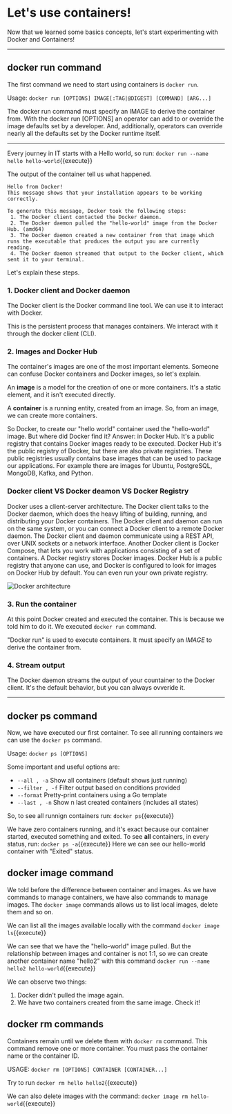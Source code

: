 # Let's use containers!

Now that we learned some basics concepts, let's start experimenting with Docker and Containers!

---

## docker run command

The first command we need to start using containers is `docker run`. 

Usage: `docker run [OPTIONS] IMAGE[:TAG|@DIGEST] [COMMAND] [ARG...]`

The docker run command must specify an IMAGE to derive the container from. With the docker run [OPTIONS] an operator can add to or override the image defaults set by a developer. And, additionally, operators can override nearly all the defaults set by the Docker runtime itself. 

---

Every journey in IT starts with a Hello world, so run:
`docker run --name hello hello-world`{{execute}} 

The output of the container tell us what happened.

```
Hello from Docker!
This message shows that your installation appears to be working correctly.

To generate this message, Docker took the following steps:
 1. The Docker client contacted the Docker daemon.
 2. The Docker daemon pulled the "hello-world" image from the Docker Hub. (amd64)
 3. The Docker daemon created a new container from that image which runs the executable that produces the output you are currently reading.
 4. The Docker daemon streamed that output to the Docker client, which sent it to your terminal.
```

Let's explain these steps.

### 1. Docker client and Docker daemon
The Docker client is the Docker command line tool. We can use it to interact with Docker.

This is the persistent process that manages containers. We interact with it through the docker client (CLI).

### 2. Images and Docker Hub
The container's images are one of the most important elements. Someone can confuse Docker containers and Docker images, so let's explain.

An **image** is a model for the creation of one or more containers. It's a static element, and it isn't executed directly.

A **container** is a running entity, created from an image. So, from an image, we can create more containers.

So Docker, to create our "hello world" container used the "hello-world" image. But where did Docker find it? Answer: in Docker Hub. It's a public registry that contains Docker images ready to be executed. Docker Hub it's the public registry of Docker, but there are also private registries. These public registries usually contains base images that can be used to package our applications. For example there are images for Ubuntu, PostgreSQL, MongoDB, Kafka, and Python.

### Docker client VS Docker deamon VS Docker Registry
Docker uses a client-server architecture. The Docker client talks to the Docker daemon, which does the heavy lifting of building, running, and distributing your Docker containers. The Docker client and daemon can run on the same system, or you can connect a Docker client to a remote Docker daemon. The Docker client and daemon communicate using a REST API, over UNIX sockets or a network interface. Another Docker client is Docker Compose, that lets you work with applications consisting of a set of containers. A Docker registry stores Docker images. Docker Hub is a public registry that anyone can use, and Docker is configured to look for images on Docker Hub by default. You can even run your own private registry.

![Docker architecture](https://docs.docker.com/engine/images/architecture.svg)

### 3. Run the container
At this point Docker created and executed the container. This is because we told him to do it. We executed `docker run` command. 

"Docker run" is used to execute containers. It must specify an *IMAGE* to derive the container from. 

### 4. Stream output
The Docker daemon streams the output of your countainer to the Docker client. It's the default behavior, but you can always ovveride it.

---
## docker ps command

Now, we have executed our first container. To see all running containers we can use the `docker ps` command.

Usage: `docker ps [OPTIONS]`

Some important and useful options are:
- `--all , -a` Show all containers (default shows just running)
- `--filter , -f` Filter output based on conditions provided
- `--format` Pretty-print containers using a Go template
- `--last , -n` Show n last created containers (includes all states)

So, to see all runnign containers run: `docker ps`{{execute}} 

We have zero containers running, and it's exact because our container started, executed something and exited. To see **all** containers, in every status, run:
`docker ps -a`{{execute}}
Here we can see our hello-world container with "Exited" status. 

## docker image command
We told before the difference between container and images. As we have commands to manage containers, we have also commands to manage images. The `docker image` commands allows us to list local images, delete them and so on.

We can list all the images available locally with the command `docker image ls`{{execute}}

We can see that we have the "hello-world" image pulled. But the relationship between images and container is not 1:1, so we can create another container name "hello2" with this command
`docker run --name hello2 hello-world`{{execute}} 

We can observe two things:
1. Docker didn't pulled the image again.
2. We have two containers created from the same image. Check it!

## docker rm commands

Containers remain until we delete them with `docker rm` command. This command remove one or more container. You must pass the container name or the container ID.

USAGE: `docker rm [OPTIONS] CONTAINER [CONTAINER...]`

Try to run `docker rm hello hello2`{{execute}}

We can also delete images with the command:
`docker image rm hello-world`{{execute}} 